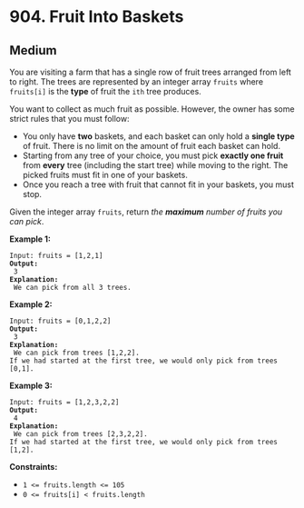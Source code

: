# 904. Fruit Into Baskets

## Medium



You are visiting a farm that has a single row of fruit trees arranged from left to right. The trees are represented by an integer array `fruits` where `fruits[i]` is the **type** of fruit the `ith` tree produces.

You want to collect as much fruit as possible. However, the owner has some strict rules that you must follow:

* You only have **two** baskets, and each basket can only hold a **single type** of fruit. There is no limit on the amount of fruit each basket can hold.
* Starting from any tree of your choice, you must pick **exactly one fruit** from **every** tree (including the start tree) while moving to the right. The picked fruits must fit in one of your baskets.
* Once you reach a tree with fruit that cannot fit in your baskets, you must stop.

Given the integer array `fruits`, return _the **maximum** number of fruits you can pick_.

&#x20;

**Example 1:**

<pre><code>Input: fruits = [1,2,1]
<strong>Output:
</strong> 3
<strong>Explanation:
</strong> We can pick from all 3 trees.
</code></pre>

**Example 2:**

<pre><code>Input: fruits = [0,1,2,2]
<strong>Output:
</strong> 3
<strong>Explanation:
</strong> We can pick from trees [1,2,2].
If we had started at the first tree, we would only pick from trees [0,1].
</code></pre>

**Example 3:**

<pre><code>Input: fruits = [1,2,3,2,2]
<strong>Output:
</strong> 4
<strong>Explanation:
</strong> We can pick from trees [2,3,2,2].
If we had started at the first tree, we would only pick from trees [1,2].
</code></pre>

&#x20;

**Constraints:**

* `1 <= fruits.length <= 105`
* `0 <= fruits[i] < fruits.length`
